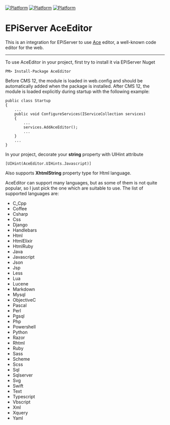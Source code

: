 [![Platform](https://img.shields.io/badge/Episerver-%2010.0.+-orange.svg?style=flat)](http://world.episerver.com/cms/)
[![Platform](https://img.shields.io/badge/Episerver-%2011.0.+-orange.svg?style=flat)](http://world.episerver.com/cms/)
[![Platform](https://img.shields.io/badge/Episerver-%2012.0.+-orange.svg?style=flat)](http://world.episerver.com/cms/)

# EPiServer AceEditor
This is an integration for EPiServer to use [Ace](https://github.com/ajaxorg/ace) editor, a well-known code editor for the web.

---------------------------------------------------------
To use AceEditor in your project, first try to install it via EPiServer Nuget
```
PM> Install-Package AceEditor
```

Before CMS 12, the module is loaded in web.config and should be automatically added when the package is installed.
After CMS 12, the module is loaded explicitly during startup with the following example: 

```
public class Startup
{
    ...
    public void ConfigureServices(IServiceCollection services)
    {
        ...
        services.AddAceEditor();
        ...
    }
    ...
}
```

In your project, decorate your **string** property with UIHint attribute
```
[UIHint(AceEditor.UIHints.Javascript)]
```
Also supports **XhtmlString** property type for Html language.

AceEditor can support many languages, but as some of them is not quite popular, so I just pick the one which are suitable to use.
The list of supported languages are:
- C_Cpp
- Coffee
- Csharp
- Css
- Django
- Handlebars
- Html
- HtmlElixir
- HtmlRuby
- Java
- Javascript
- Json
- Jsp
- Less
- Lua
- Lucene
- Markdown
- Mysql
- ObjectiveC
- Pascal
- Perl
- Pgsql
- Php
- Powershell
- Python
- Razor
- Rhtml
- Ruby
- Sass
- Scheme
- Scss
- Sql
- Sqlserver
- Svg
- Swift
- Text
- Typescript
- Vbscript
- Xml
- Xquery
- Yaml

